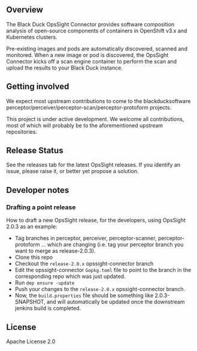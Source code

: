 ## Overview

The Black Duck OpsSight Connector provides software composition analysis of open-source components of containers in OpenShift v3.x and Kubernetes clusters. 

Pre-existing images and pods are automatically discovered, scanned and monitored. When a new image or pod is discovered, the OpsSight Connector kicks off a scan engine container to perform the scan and upload the results to your Black Duck instance.

## Getting involved 

We expect most upstream contributions to come to the blackducksoftware perceptor/perceiver/perceptor-scan/perceptor-protoform projects.

This project is under active development. We welcome all contributions, most of which will probably be to the aforementioned upstream repositories. 

## Release Status

See the releases tab for the latest OpsSight releases. If you identify an issue, please raise it, or better yet propose a solution.

## Developer notes

### Drafting a point release

How to draft a new OpsSight release, for the developers, using OpsSight 2.0.3 as an example:

- Tag branches in perceptor, perceiver, perceptor-scanner, perceptor-protoform ... which are changing (i.e. tag your perceptor branch you want to merge as release-2.0.3).
- Clone this repo
- Checkout the `release-2.0.x` opssight-connector branch
- Edit the opssight-connector `Gopkg.toml` file to point to the branch in the corresponding repo which was just updated.
- Run `dep ensure -update`
- Push your changes to the `release-2.0.x` opssight-connector branch.
- Now, the `build.properties` file should be something like 2.0.3-SNAPSHOT, and will automatically be updated once the downstream jenkins build is completed.

## License


Apache License 2.0

